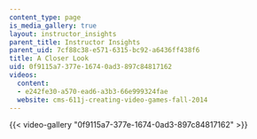 ```yaml
---
content_type: page
is_media_gallery: true
layout: instructor_insights
parent_title: Instructor Insights
parent_uid: 7cf88c38-e571-6315-bc92-a6436ff438f6
title: A Closer Look
uid: 0f9115a7-377e-1674-0ad3-897c84817162
videos:
  content:
  - e242fe30-a570-ead6-a3b3-66e999324fae
  website: cms-611j-creating-video-games-fall-2014
---
```



{{< video-gallery "0f9115a7-377e-1674-0ad3-897c84817162" >}}

